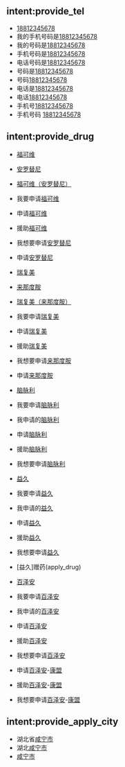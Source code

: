## intent:provide_tel
- [18812345678](phone-number)
- 我的手机号码是[18812345678](phone-number)
- 我的号码是[18812345678](phone-number)
- 手机号码是[18812345678](phone-number)
- 电话号码是[18812345678](phone-number)
- 号码是[18812345678](phone-number)
- 号码[18812345678](phone-number)
- 电话是[18812345678](phone-number)
- 电话[18812345678](phone-number)
- 手机号[18812345678](phone-number)
- 手机号码 [18812345678](phone-number)

## intent:provide_drug
- [福可维](apply_drug)
- [安罗替尼](apply_drug)
- [福可维（安罗替尼）](apply_drug)
- 我要申请[福可维](apply_drug)
- 申请[福可维](apply_drug)
- 援助[福可维](apply_drug)
- 我想要申请[安罗替尼](apply_drug)
- 申请[安罗替尼](apply_drug)

- [瑞复美](apply_drug)
- [来那度胺](apply_drug)
- [瑞复美（来那度胺）](apply_drug)
- 我要申请[瑞复美](apply_drug)
- 申请[瑞复美](apply_drug)
- 援助[瑞复美](apply_drug)
- 我想要申请[来那度胺](apply_drug)
- 申请[来那度胺](apply_drug)

- [脑脉利](apply_drug)
- 我要申请[脑脉利](apply_drug)
- 我申请的[脑脉利](apply_drug)
- 申请[脑脉利](apply_drug)
- 援助[脑脉利](apply_drug)
- 我想要申请[脑脉利](apply_drug)

- [益久](apply_drug)
- 我要申请[益久](apply_drug)
- 我申请的[益久](apply_drug)
- 申请[益久](apply_drug)
- 援助[益久](apply_drug)
- 我想要申请[益久](apply_drug)
- [益久]赠药(apply_drug)

- [百泽安](apply_drug)
- 我要申请[百泽安](apply_drug)
- 我申请的[百泽安](apply_drug)
- 申请[百泽安](apply_drug)
- 援助[百泽安](apply_drug)
- 我想要申请[百泽安](apply_drug)
- 申请[百泽安](apply_drug)-[康盟](bza_type)
- 援助[百泽安](apply_drug)-[康盟](bza_type)
- 我想要申请[百泽安](apply_drug)-[康盟](bza_type)

## intent:provide_apply_city
- 湖北省[咸宁市](apply_city)
- 湖北[咸宁市](apply_city)
- [咸宁市](apply_city)